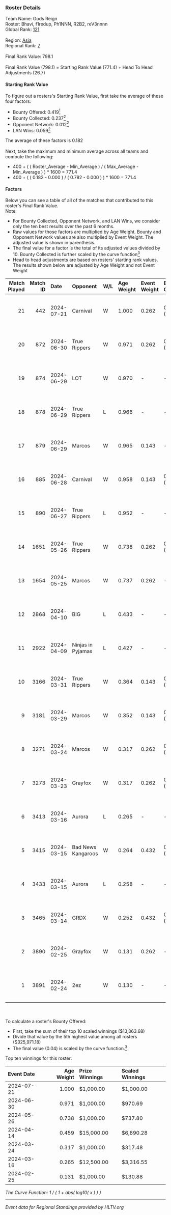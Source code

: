 ### Roster Details<br />
Team Name: Gods Reign<br />
Roster: Bhavi, f1redup, Ph1NNN, R2B2, reV3nnnn<br />
Global Rank: [121](../standings_global.md)<br />
<br />
Region: [Asia]( ../standings_asia.md)<br />
Regional Rank: [7]( ../standings_asia.md)<br />
<br />
Final Rank Value:  798.1<br />
<br />
Final Rank Value (798.1) = Starting Rank Value (771.4) + Head To Head Adjustments (26.7)<br />

#### Starting Rank Value<br />
To figure out a rosters's Starting Rank Value, first take the average of these four factors:<br />
- Bounty Offered: 0.419[<sup>1</sup>](#table2)
- Bounty Collected: 0.237[<sup>2</sup>](#table1)
- Opponent Network: 0.012[<sup>2</sup>](#table1)
- LAN Wins: 0.059[<sup>2</sup>](#table1)

The average of these factors is 0.182<br />
<br />
Next, take the maximum and minimum average across all teams and compute the following:<br />
- 400 + ( ( Roster_Average - Min_Average ) / ( Max_Average - Min_Average ) ) * 1600 = 771.4
- 400 + ( ( 0.182 - 0.000 ) / ( 0.782 - 0.000 ) ) * 1600 = 771.4


#### Factors<br />
Below you can see a table of all of the matches that contributed to this roster's Final Rank Value.<br />
Note:<br />

- For Bounty Collected, Opponent Network, and LAN Wins, we consider only the ten best results over the past 6 months.
- Raw values for those factors are multiplied by Age Weight. Bounty and Opponent Network values are also multiplied by Event Weight. The adjusted value is shown in parenthesis.
- The final value for a factor is the total of its adjusted values divided by 10. Bounty Collected is further scaled by the curve function[<sup>3</sup>](#curveFunction)
- Head to head adjustments are based on rosters' starting rank values. The results shown below are adjusted by Age Weight and not Event Weight
<span id="table1"></span><br />


| Match Played | Match ID | Date       | Opponent           | W/L | Age Weight | Event Weight | Bounty Collected | Opponent Network | LAN Wins  | H2H Adj. | Roster                                 |
| -: | -: | :- | :- | :- | :- | :- | :- | :- | :- | -: | :- |
|           21 |      442 | 2024-07-21 | Carnival           | W   | 1.000      | 0.262        | 0.002 (0.001)    | -                | 0 (0.000) |     5.15 | Bhavi, f1redup, Ph1NNN, R2B2, reV3nnnn |
|           20 |      872 | 2024-06-30 | True Rippers       | W   | 0.971      | 0.262        | 0.006 (0.001)    | 0.177 (0.045)    | 0 (0.000) |    13.12 | 1nhuman, Bhavi, Ph1NNN, R2B2, reV3nnnn |
|           19 |      874 | 2024-06-29 | LOT                | W   | 0.970      | -            | -                | -                | 0 (0.000) |     3.26 | Bhavi, f1redup, Ph1NNN, R2B2, reV3nnnn |
|           18 |      878 | 2024-06-29 | True Rippers       | L   | 0.966      | -            | -                | -                | -         |   -17.63 | Bhavi, f1redup, Ph1NNN, R2B2, reV3nnnn |
|           17 |      879 | 2024-06-29 | Marcos             | W   | 0.965      | 0.143        | -                | 0.039 (0.005)    | 0 (0.000) |     4.87 | Bhavi, f1redup, Ph1NNN, R2B2, reV3nnnn |
|           16 |      885 | 2024-06-28 | Carnival           | W   | 0.958      | 0.143        | 0.002 (0.000)    | -                | 0 (0.000) |     5.27 | Bhavi, f1redup, Ph1NNN, R2B2, reV3nnnn |
|           15 |      890 | 2024-06-27 | True Rippers       | L   | 0.952      | -            | -                | -                | -         |   -18.73 | Bhavi, f1redup, Ph1NNN, R2B2, reV3nnnn |
|           14 |     1651 | 2024-05-26 | True Rippers       | W   | 0.738      | 0.262        | 0.006 (0.001)    | 0.177 (0.034)    | 0 (0.000) |     8.52 | 1nhuman, Bhavi, Ph1NNN, R2B2, reV3nnnn |
|           13 |     1654 | 2024-05-25 | Marcos             | W   | 0.737      | 0.262        | -                | 0.039 (0.007)    | 0 (0.000) |     3.64 | Bhavi, f1redup, Ph1NNN, R2B2, reV3nnnn |
|           12 |     2868 | 2024-04-10 | BIG                | L   | 0.433      | -            | -                | -                | -         |    -0.72 | Bhavi, f1redup, Ph1NNN, R2B2, yoom     |
|           11 |     2922 | 2024-04-09 | Ninjas in Pyjamas  | L   | 0.427      | -            | -                | -                | -         |    -0.15 | Bhavi, f1redup, Ph1NNN, R2B2, yoom     |
|           10 |     3166 | 2024-03-31 | True Rippers       | W   | 0.364      | 0.143        | 0.006 (0.000)    | 0.177 (0.009)    | 0 (0.000) |     4.27 | Bhavi, f1redup, Ph1NNN, R2B2, reV3nnnn |
|            9 |     3181 | 2024-03-29 | Marcos             | W   | 0.352      | 0.143        | 0.000 (0.000)    | 0.013 (0.001)    | -         |     3.13 | Bhavi, f1redup, Ph1NNN, R2B2, reV3nnnn |
|            8 |     3271 | 2024-03-24 | Marcos             | W   | 0.317      | 0.262        | 0.000 (0.000)    | 0.013 (0.001)    | -         |     2.89 | Bhavi, f1redup, Ph1NNN, R2B2, reV3nnnn |
|            7 |     3273 | 2024-03-23 | Grayfox            | W   | 0.317      | 0.262        | 0.000 (0.000)    | 0.005 (0.000)    | -         |     2.60 | Bhavi, f1redup, Ph1NNN, R2B2, reV3nnnn |
|            6 |     3413 | 2024-03-16 | Aurora             | L   | 0.265      | -            | -                | -                | -         |    -0.06 | Bhavi, f1redup, Ph1NNN, R2B2, reV3nnnn |
|            5 |     3415 | 2024-03-15 | Bad News Kangaroos | W   | 0.264      | 0.432        | 0.017 (0.002)    | 0.112 (0.013)    | 1 (0.264) |     4.05 | Bhavi, f1redup, Ph1NNN, R2B2, reV3nnnn |
|            4 |     3433 | 2024-03-15 | Aurora             | L   | 0.258      | -            | -                | -                | -         |    -0.05 | Bhavi, f1redup, Ph1NNN, R2B2, reV3nnnn |
|            3 |     3465 | 2024-03-14 | GRDX               | W   | 0.252      | 0.432        | 0.002 (0.000)    | -                | 1 (0.252) |     1.68 | Bhavi, f1redup, Ph1NNN, R2B2, reV3nnnn |
|            2 |     3890 | 2024-02-25 | Grayfox            | W   | 0.131      | 0.262        | -                | 0.005 (0.000)    | -         |     1.11 | Bhavi, f1redup, Ph1NNN, R2B2, reV3nnnn |
|            1 |     3891 | 2024-02-24 | 2ez                | W   | 0.130      | -            | -                | -                | -         |     0.46 | Bhavi, f1redup, Ph1NNN, R2B2, reV3nnnn |

<br />
<span id="table2"></span><br />
To calculate a roster's Bounty Offered:<br />

- First, take the sum of their top 10 scaled winnings ($13,363.68)
- Divide that value by the 5th highest value among all rosters ($325,971.18)
- The final value (0.04) is scaled by the curve function.[<sup>3</sup>](#curveFunction)

Top ten winnings for this roster:<br />

| Event Date | Age Weight | Prize Winnings | Scaled Winnings |
| :- | -: | :- | :- |
| 2024-07-21 |      1.000 | $1,000.00      | $1,000.00       |
| 2024-06-30 |      0.971 | $1,000.00      | $970.69         |
| 2024-05-26 |      0.738 | $1,000.00      | $737.80         |
| 2024-04-14 |      0.459 | $15,000.00     | $6,890.28       |
| 2024-03-24 |      0.317 | $1,000.00      | $317.48         |
| 2024-03-16 |      0.265 | $12,500.00     | $3,316.55       |
| 2024-02-25 |      0.131 | $1,000.00      | $130.88         |


<span id="curveFunction"></span>_The Curve Function: 1 / ( 1 + abs( log10( x ) ) )_<br />

---
_Event data for Regional Standings provided by HLTV.org_<br />
